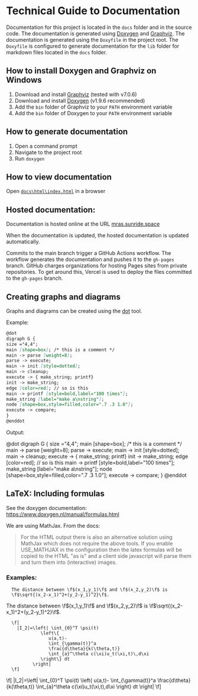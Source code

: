 # Technical Guide to Documentation

Documentation for this project is located in the `docs` folder and in the source code. The documentation is generated
using [Doxygen](http://www.doxygen.nl/) and [Graphviz](http://www.graphviz.org/). The documentation is generated using
the `Doxyfile` in the project root. The `Doxyfile` is configured to generate documentation for the `lib` folder for
markdown files located in the `docs` folder.

## How to install Doxygen and Graphviz on Windows

1. Download and install [Graphviz](http://www.graphviz.org/Download_windows.php) (tested with v7.0.6)
2. Download and install [Doxygen](http://www.doxygen.nl/download.html) (v1.9.6 recommended)
3. Add the `bin` folder of Graphviz to your `PATH` environment variable
4. Add the `bin` folder of Doxygen to your `PATH` environment variable

## How to generate documentation

1. Open a command prompt
2. Navigate to the project root
3. Run `doxygen`

## How to view documentation

Open [`docs\html\index.html`](index.html) in a browser

## Hosted documentation:

Documentation is hosted online at the URL [mras.sunride.space](https://mras.sunride.space/)

When the documentation is updated, the hosted documentation is updated automatically.

Commits to the main branch trigger a GitHub Actions workflow. The workflow generates the documentation and pushes it to
the `gh-pages` branch. GitHub charges organizations for hosting Pages sites from private repositories. To get around 
this, Vercel is used to deploy the files committed to the `gh-pages` branch.

## Creating graphs and diagrams

Graphs and diagrams can be created using the [dot](https://www.graphviz.org/pdf/dotguide.pdf) tool.

Example:

```md
@dot
digraph G {
size ="4,4";
main [shape=box]; /* this is a comment */
main -> parse [weight=8];
parse -> execute;
main -> init [style=dotted];
main -> cleanup;
execute -> { make_string; printf}
init -> make_string;
edge [color=red]; // so is this
main -> printf [style=bold,label="100 times"];
make_string [label="make a\nstring"];
node [shape=box,style=filled,color=".7 .3 1.0"];
execute -> compare;
}
@enddot
```

Output:

@dot
digraph G {
size ="4,4";
main [shape=box]; /* this is a comment */
main -> parse [weight=8];
parse -> execute;
main -> init [style=dotted];
main -> cleanup;
execute -> { make_string; printf}
init -> make_string;
edge [color=red]; // so is this
main -> printf [style=bold,label="100 times"];
make_string [label="make a\nstring"];
node [shape=box,style=filled,color=".7 .3 1.0"];
execute -> compare;
}
@enddot

## LaTeX: Including formulas

See the doxygen documentation: https://www.doxygen.nl/manual/formulas.html

We are using MathJax. From the docs:

> For the HTML output there is also an alternative solution using MathJax which 
> does not require the above tools. If you enable USE_MATHJAX in the configuration 
> then the latex formulas will be copied to the HTML "as is" and a client side 
> javascript will parse them and turn them into (interactive) images.

### Examples:

```
  The distance between \f$(x_1,y_1)\f$ and \f$(x_2,y_2)\f$ is 
  \f$\sqrt{(x_2-x_1)^2+(y_2-y_1)^2}\f$.
```

The distance between \f$(x_1,y_1)\f$ and \f$(x_2,y_2)\f$ is
\f$\sqrt{(x_2-x_1)^2+(y_2-y_1)^2}\f$.

```
  \f[
    |I_2|=\left| \int_{0}^T \psi(t) 
             \left\{ 
                u(a,t)-
                \int_{\gamma(t)}^a 
                \frac{d\theta}{k(\theta,t)}
                \int_{a}^\theta c(\xi)u_t(\xi,t)\,d\xi
             \right\} dt
          \right|
  \f]
```

\f[
|I_2|=\left| \int_{0}^T \psi(t)
\left\{
u(a,t)-
\int_{\gamma(t)}^a
\frac{d\theta}{k(\theta,t)}
\int_{a}^\theta c(\xi)u_t(\xi,t)\,d\xi
\right\} dt
\right|
\f]

